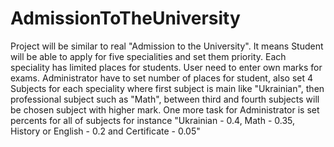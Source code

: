 # AdmissionToTheUniversity
Project will be similar to real "Admission to the University". It means Student will be able to apply for five specialities and set them priority. Each speciality has limited places for students. User need to enter own marks for exams. Administrator have to set number of places for student, also set 4 Subjects for each speciality where first subject is main like "Ukrainian", then professional subject such as "Math", between third and fourth subjects will be chosen subject with higher mark. One more task for Administrator is set percents for all of subjects for instance "Ukrainian - 0.4, Math - 0.35, History or English - 0.2 and Certificate - 0.05" 
